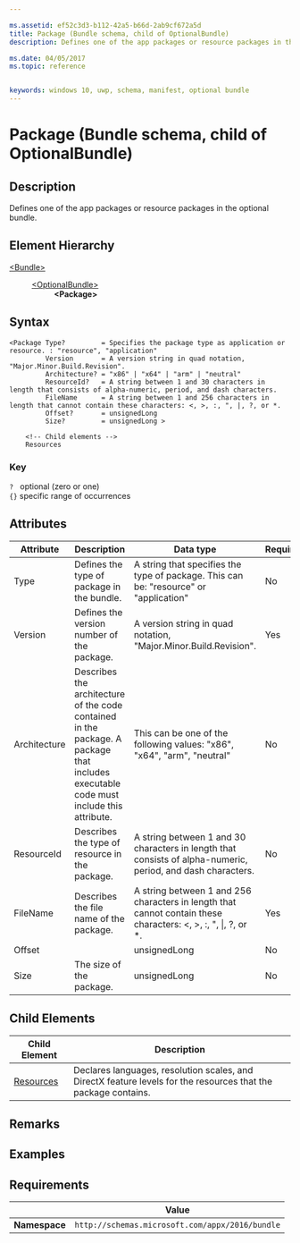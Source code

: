 ```yaml
---

ms.assetid: ef52c3d3-b112-42a5-b66d-2ab9cf672a5d
title: Package (Bundle schema, child of OptionalBundle)
description: Defines one of the app packages or resource packages in the optional bundle.

ms.date: 04/05/2017
ms.topic: reference


keywords: windows 10, uwp, schema, manifest, optional bundle 
---
```


# Package (Bundle schema, child of OptionalBundle)

## Description
Defines one of the app packages or resource packages in the optional bundle.

## Element Hierarchy
<dl>
<dt><a href="element-bundle.md">&lt;Bundle&gt;</a></dt>
<dd>
<dl>
<dt><a href="element-optionalbundle.md">&lt;OptionalBundle&gt;</a></dt>
<dd><b>&lt;Package&gt;</b></dd>
</dl>
</dd>
</dl>

## Syntax
```syntax
<Package Type?         = Specifies the package type as application or resource. : "resource", "application"
         Version       = A version string in quad notation, "Major.Minor.Build.Revision".
         Architecture? = "x86" | "x64" | "arm" | "neutral" 
         ResourceId?   = A string between 1 and 30 characters in length that consists of alpha-numeric, period, and dash characters.
         FileName      = A string between 1 and 256 characters in length that cannot contain these characters: <, >, :, ", |, ?, or *.
         Offset?       = unsignedLong
         Size?         = unsignedLong >
           
    <!-- Child elements -->
    Resources
```

### Key
`?`   optional (zero or one)  
`{}`  specific range of occurrences

## Attributes

| Attribute | Description | Data type | Required |
|-----------|-------------|-----------|----------|
| Type  | Defines the type of package in the bundle. | A string that specifies the type of package. This can be: "resource" or "application" | No |
| Version | Defines the version number of the package. | A version string in quad notation, "Major.Minor.Build.Revision". | Yes |
| Architecture | Describes the architecture of the code contained in the package. A package that includes executable code must include this attribute. | This can be one of the following values: "x86", "x64", "arm", "neutral" | No |
| ResourceId | Describes the type of resource in the package. | A string between 1 and 30 characters in length that consists of alpha-numeric, period, and dash characters. | No |
| FileName | Describes the file name of the package. | A string between 1 and 256 characters in length that cannot contain these characters: <, >, :, ", \|, ?, or *. | Yes |
| Offset |  | unsignedLong | No |
| Size | The size of the package. | unsignedLong | No |

## Child Elements

| Child Element | Description |
|---------------|-------------|
| [Resources](element-optionalbundle-resources.md) | Declares languages, resolution scales, and DirectX feature levels for the resources that the package contains. |

## Remarks

## Examples

## Requirements

|          | Value        |
|----------|--------------|
| **Namespace** | `http://schemas.microsoft.com/appx/2016/bundle` |